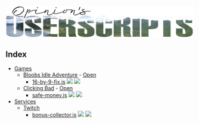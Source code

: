 ![Logo](/.meta/logo.png)

## Index
 - [Games](/Games)
   - [Bloobs Idle Adventure](/Games/Bloobs%20Idle%20Adventure) - [Open](https://dev-bloob.itch.io/bloobsadventureidle)
     - [16-by-9-fix.js](/Games/Bloobs%20Idle%20Adventure/16-by-9-fix.js) ![](https://badgen.net/badge/color/v1.1.1/blue?label=&scale=0.85) ![](https://badgen.net/badge/color/2024-04-24/gray?label=&scale=0.85)
   - [Clicking Bad](/Games/Clicking%20Bad) - [Open](http://clickingbad.nullism.com/)
     - [safe-money.js](/Games/Clicking%20Bad/safe-money.js) ![](https://badgen.net/badge/color/v1.0.1/blue?label=&scale=0.85) ![](https://badgen.net/badge/color/2024-04-23/gray?label=&scale=0.85)
 - [Services](/Services)
   - [Twitch](/Twitch)
     - [bonus-collector.js](/Services/Twitch/bonus-collector.js) ![](https://badgen.net/badge/color/v1.0.1/blue?label=&scale=0.85) ![](https://badgen.net/badge/color/2024-04-23/gray?label=&scale=0.85)
